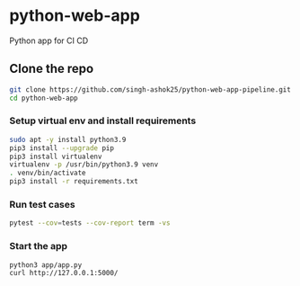 # python-web-app
Python app for CI CD

## Clone the repo 
```sh
git clone https://github.com/singh-ashok25/python-web-app-pipeline.git
cd python-web-app
```

### Setup virtual env and install requirements
```sh
sudo apt -y install python3.9
pip3 install --upgrade pip
pip3 install virtualenv
virtualenv -p /usr/bin/python3.9 venv
. venv/bin/activate
pip3 install -r requirements.txt
```


### Run test cases
```sh
pytest --cov=tests --cov-report term -vs
```

### Start the app
```sh
python3 app/app.py 
curl http://127.0.0.1:5000/
```

